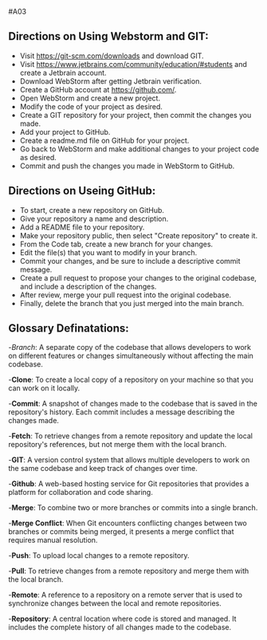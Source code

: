 #A03

## Directions on Using Webstorm and GIT:
- Visit https://git-scm.com/downloads and download GIT.
- Visit https://www.jetbrains.com/community/education/#students and create a Jetbrain account.
- Download WebStorm after getting Jetbrain verification.
- Create a GitHub account at https://github.com/.
- Open WebStorm and create a new project.
- Modify the code of your project as desired.
- Create a GIT repository for your project, then commit the changes you made.
- Add your project to GitHub.
- Create a readme.md file on GitHub for your project.
- Go back to WebStorm and make additional changes to your project code as desired.
- Commit and push the changes you made in WebStorm to GitHub.

## Directions on Useing GitHub:
- To start, create a new repository on GitHub.
- Give your repository a name and description.
- Add a README file to your repository.
- Make your repository public, then select "Create repository" to create it.
- From the Code tab, create a new branch for your changes.
- Edit the file(s) that you want to modify in your branch.
- Commit your changes, and be sure to include a descriptive commit message.
- Create a pull request to propose your changes to the original codebase, and include a description of the changes.
- After review, merge your pull request into the original codebase.
- Finally, delete the branch that you just merged into the main branch.


## Glossary Definatations:

-_Branch_: A separate copy of the codebase that allows developers to work on different features or changes simultaneously without affecting the main codebase.

-**Clone**: To create a local copy of a repository on your machine so that you can work on it locally.

-**Commit**: A snapshot of changes made to the codebase that is saved in the repository's history. Each commit includes a message describing the changes made.

-**Fetch**: To retrieve changes from a remote repository and update the local repository's references, but not merge them with the local branch.

-**GIT**: A version control system that allows multiple developers to work on the same codebase and keep track of changes over time.

-**Github**: A web-based hosting service for Git repositories that provides a platform for collaboration and code sharing.

-**Merge**: To combine two or more branches or commits into a single branch.

-**Merge Conflict**: When Git encounters conflicting changes between two branches or commits being merged, it presents a merge conflict that requires manual resolution.

-**Push**: To upload local changes to a remote repository.

-**Pull**: To retrieve changes from a remote repository and merge them with the local branch.

-**Remote**: A reference to a repository on a remote server that is used to synchronize changes between the local and remote repositories.

-**Repository**: A central location where code is stored and managed. It includes the complete history of all changes made to the codebase.
